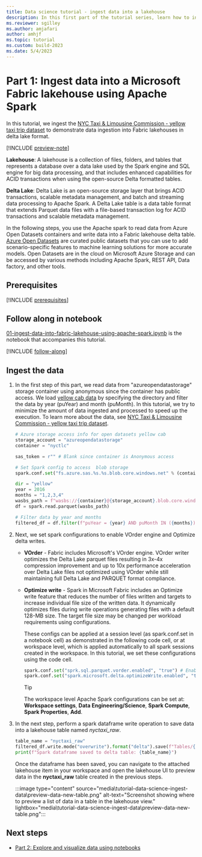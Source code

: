 ```yaml
---
title: Data science tutorial - ingest data into a lakehouse
description: In this first part of the tutorial series, learn how to ingest a dataset into a Fabric lakehouse in delta lake format and how to preview the data you ingested.
ms.reviewer: sgilley
ms.author: amjafari
author: amhjf
ms.topic: tutorial
ms.custom: build-2023
ms.date: 5/4/2023
---
```


# Part 1: Ingest data into a Microsoft Fabric lakehouse using Apache Spark

In this tutorial, we ingest the [NYC Taxi & Limousine Commission - yellow taxi trip dataset](/azure/open-datasets/dataset-taxi-yellow) to demonstrate data ingestion into Fabric lakehouses in delta lake format.

[!INCLUDE [preview-note](../includes/preview-note.md)]

**Lakehouse**: A lakehouse is a collection of files, folders, and tables that represents a database over a data lake used by the Spark engine and SQL engine for big data processing, and that includes enhanced capabilities for ACID transactions when using the open-source Delta formatted tables.

**Delta Lake**: Delta Lake is an open-source storage layer that brings ACID transactions, scalable metadata management, and batch and streaming data processing to Apache Spark. A Delta Lake table is a data table format that extends Parquet data files with a file-based transaction log for ACID transactions and scalable metadata management.

In the following steps, you use the Apache spark to read data from Azure Open Datasets containers and write data into a Fabric lakehouse delta table. [Azure Open Datasets](/azure/open-datasets/overview-what-are-open-datasets) are curated public datasets that you can use to add scenario-specific features to machine learning solutions for more accurate models. Open Datasets are in the cloud on Microsoft Azure Storage and can be accessed by various methods including Apache Spark, REST API, Data factory, and other tools.

## Prerequisites

[!INCLUDE [prerequisites](./includes/prerequisites.md)]


## Follow along in notebook

 [01-ingest-data-into-fabric-lakehouse-using-apache-spark.ipynb](https://github.com/microsoft/fabric-samples/blob/main/docs-samples/data-science/data-science-tutorial/01-ingest-data-into-fabric-lakehouse-using-apache-spark.ipynb) is the notebook that accompanies this tutorial.

[!INCLUDE [follow-along](./includes/follow-along.md)]

## Ingest the data

1. In the first step of this part, we read data from "azureopendatastorage" storage container using anonymous since the container has public access. We load [yellow cab data](https://www.nyc.gov/site/tlc/about/tlc-trip-record-data.page) by specifying the directory and filter the data by year (puYear) and month (puMonth). In this tutorial, we try to minimize the amount of data ingested and processed to speed up the execution. To learn more about the data, see [NYC Taxi & Limousine Commission - yellow taxi trip dataset](/azure/open-datasets/dataset-taxi-yellow).

   ```python
   # Azure storage access info for open datasets yellow cab
   storage_account = "azureopendatastorage"
   container = "nyctlc"

   sas_token = r"" # Blank since container is Anonymous access

   # Set Spark config to access  blob storage
   spark.conf.set("fs.azure.sas.%s.%s.blob.core.windows.net" % (container, storage_account),sas_token)

   dir = "yellow"
   year = 2016
   months = "1,2,3,4"
   wasbs_path = f"wasbs://{container}@{storage_account}.blob.core.windows.net/{dir}"
   df = spark.read.parquet(wasbs_path)

   # Filter data by year and months
   filtered_df = df.filter(f"puYear = {year} AND puMonth IN ({months})")
   ```

1. Next, we set spark configurations to enable VOrder engine and Optimize delta writes.

   - **VOrder** - Fabric includes Microsoft's VOrder engine. VOrder writer optimizes the Delta Lake parquet files resulting in 3x-4x compression improvement and up to 10x performance acceleration over Delta Lake files not optimized using VOrder while still maintaining full Delta Lake and PARQUET format compliance.
   - **Optimize write** - Spark in Microsoft Fabric includes an Optimize write feature that reduces the number of files written and targets to increase individual file size of the written data. It dynamically optimizes files during write operations generating files with a default 128-MB size. The target file size may be changed per workload requirements using configurations.

      These configs can be applied at a session level (as spark.conf.set in a notebook cell) as demonstrated in the following code cell, or at workspace level, which is applied automatically to all spark sessions created in the workspace. In this tutorial, we set these configurations using the code cell.

      ```python
      spark.conf.set("sprk.sql.parquet.vorder.enabled", "true") # Enable VOrder write
      spark.conf.set("spark.microsoft.delta.optimizeWrite.enabled", "true") # Enable automatic delta optimized write
      ```

      > [!TIP]
      > The workspace level Apache Spark configurations can be set at: **Workspace settings**, **Data Engineering/Science**, **Spark Compute**, **Spark Properties**, **Add**.

1. In the next step, perform a spark dataframe write operation to save data into a lakehouse table named *nyctaxi_raw*.

   ```python
   table_name = "nyctaxi_raw"
   filtered_df.write.mode("overwrite").format("delta").save(f"Tables/{table_name}")
   print(f"Spark dataframe saved to delta table: {table_name}")
   ```

   Once the dataframe has been saved, you can navigate to the attached lakehouse item in your workspace and open the lakehouse UI to preview data in the **nyctaxi_raw** table created in the previous steps.

   :::image type="content" source="media\tutorial-data-science-ingest-data\preview-data-new-table.png" alt-text="Screenshot showing where to preview a list of data in a table in the lakehouse view." lightbox="media\tutorial-data-science-ingest-data\preview-data-new-table.png":::

## Next steps

- [Part 2: Explore and visualize data using notebooks](tutorial-data-science-explore-notebook.md)
